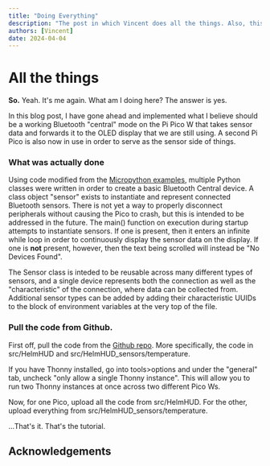 ```yaml
---
title: "Doing Everything"
description: "The post in which Vincent does all the things. Also, this blog post is roughly a week late. Got busy working on things for other classes."
authors: [Vincent]
date: 2024-04-04
---
```


# All the things
__So.__ Yeah. It's me again. What am I doing here? The answer is yes.

In this blog post, I have gone ahead and implemented what I believe should be a working Bluetooth "central" mode on the Pi Pico W that takes sensor data and forwards it to the OLED display that we are still using. A second Pi Pico is also now in use in order to serve as the sensor side of things.

### What was actually done
Using code modified from the [Micropython examples](https://github.com/micropython/micropython-lib/blob/master/micropython/bluetooth/aioble/aioble/central.py), multiple Python classes were written in order to create a basic Bluetooth Central device. A class object "sensor" exists to instantiate and represent connected Bluetooth sensors. There is not yet a way to properly disconnect peripherals without causing the Pico to crash, but this is intended to be addressed in the future. The main() function on execution during startup attempts to instantiate sensors. If one is present, then it enters an infinite while loop in order to continuously display the sensor data on the display. If one is __not__ present, however, then the text being scrolled will instead be "No Devices Found".

The Sensor class is inteded to be reusable across many different types of sensors, and a single device represents both the connection as well as the "characteristic" of the connection, where data can be collected from. Additional sensor types can be added by adding their characteristic UUIDs to the block of environment variables at the very top of the file.

### Pull the code from Github.
First off, pull the code from the [Github repo](https://github.com/TheMajorTechie/HelmHUD). More specifically, the code in src/HelmHUD and src/HelmHUD_sensors/temperature. 

If you have Thonny installed, go into tools>options and under the "general" tab, uncheck "only allow a single Thonny instance". This will allow you to run two Thonny instances at once across two different Pico Ws.

Now, for one Pico, upload all the code from src/HelmHUD. For the other, upload everything from src/HelmHUD_sensors/temperature.

...That's it. That's the tutorial.

## Acknowledgements
